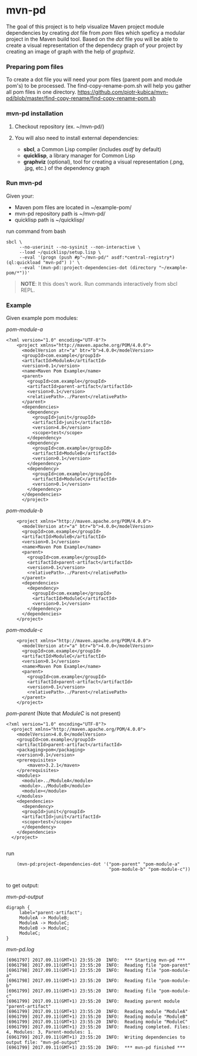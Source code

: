 # mvn-pd

The goal of this project is to help visualize Maven project module dependencies by creating _dot_ file from _pom_ files which speficy a modular project in the Maven build tool. Based on the _dot_ file you will be able to create a visual representation of the dependecy graph of your project by creating an image of graph with the help of _graphviz_.

### Preparing pom files

To create a dot file you will need your pom files (parent pom and module pom's) to be processed.
The find-copy-rename-pom.sh will help you gather all pom files in one directory.
https://github.com/piotr-kubica/mvn-pd/blob/master/find-copy-rename/find-copy-rename-pom.sh

### mvn-pd installation

1. Checkout repository (ex. ~/mvn-pd/)

2. You will also need to install external dependencies:
    * **sbcl**, a Common Lisp compiler (includes _asdf_ by default)
    * **quicklisp**, a library manager for Common Lisp
    * **graphviz** (optional), tool for creating a visual representation (.png, .jpg, etc.) of the dependency graph

### Run mvn-pd

Given your:
- Maven pom files are located in ~/example-pom/ 
- mvn-pd repository path is ~/mvn-pd/
- quicklisp path is ~/quicklisp/

run command from bash

```
sbcl \
     --no-userinit --no-sysinit --non-interactive \
     --load ~/quicklisp/setup.lisp \
     --eval '(progn (push #p"~/mvn-pd/" asdf:*central-registry*) (ql:quickload "mvn-pd") )' \
     --eval '(mvn-pd::project-dependencies-dot (directory "~/example-pom/*"))'
```
> **NOTE**: It this does't work. Run commands interactively from sbcl REPL.

### Example

Given example pom modules: 

_pom-module-a_
```
<?xml version="1.0" encoding="UTF-8"?>
    <project xmlns="http://maven.apache.org/POM/4.0.0">
      <modelVersion atr="a" btr="b">4.0.0</modelVersion>
      <groupId>com.example</groupId>
      <artifactId>ModuleA</artifactId>
      <version>0.1</version>
      <name>Maven Pom Example</name>
      <parent>
        <groupId>com.example</groupId>
        <artifactId>parent-artifact</artifactId>
        <version>0.1</version>
        <relativePath>../Parent</relativePath> 
      </parent>
      <dependencies>
        <dependency>
          <groupId>junit</groupId>
          <artifactId>junit</artifactId>
          <version>4.8</version>
          <scope>test</scope>
        </dependency>
        <dependency>
          <groupId>com.example</groupId>
          <artifactId>ModuleB</artifactId>
          <version>0.1</version>
        </dependency>
        <dependency>
          <groupId>com.example</groupId>
          <artifactId>ModuleC</artifactId>
          <version>0.1</version>
        </dependency>
      </dependencies>
      </project>
```

_pom-module-b_
```<?xml version="1.0" encoding="UTF-8"?>
    <project xmlns="http://maven.apache.org/POM/4.0.0">
      <modelVersion atr="a" btr="b">4.0.0</modelVersion>
      <groupId>com.example</groupId>
      <artifactId>ModuleB</artifactId>
      <version>0.1</version>
      <name>Maven Pom Example</name>
      <parent>
        <groupId>com.example</groupId>
        <artifactId>parent-artifact</artifactId>
        <version>0.1</version>
        <relativePath>../Parent</relativePath> 
      </parent>
      <dependencies>
        <dependency>
          <groupId>com.example</groupId>
          <artifactId>ModuleC</artifactId>
          <version>0.1</version>
        </dependency>
      </dependencies>
    </project>

```


_pom-module-c_
```<?xml version="1.0" encoding="UTF-8"?>
    <project xmlns="http://maven.apache.org/POM/4.0.0">
      <modelVersion atr="a" btr="b">4.0.0</modelVersion>
      <groupId>com.example</groupId>
      <artifactId>ModuleC</artifactId>
      <version>0.1</version>
      <name>Maven Pom Example</name>
      <parent>
        <groupId>com.example</groupId>
        <artifactId>parent-artifact</artifactId>
        <version>0.1</version>
        <relativePath>../Parent</relativePath> 
      </parent>
    </project>

```


_pom-parent_
(Note that _ModuleC_ is not present)
```
<?xml version="1.0" encoding="UTF-8"?>
  <project xmlns="http://maven.apache.org/POM/4.0.0">
	<modelVersion>4.0.0</modelVersion>
	<groupId>com.example</groupId>
	<artifactId>parent-artifact</artifactId>
	<packaging>pom</packaging>
	<version>0.1</version>
	<prerequisites>
		<maven>3.2.1</maven>
	</prerequisites>
	<modules>
	  <module>../ModuleA</module>
     <module>../ModuleB</module>
	  <module></module>
	</modules>
	<dependencies>
	  <dependency>
	  <groupId>junit</groupId>
	  <artifactId>junit</artifactId>
	  <scope>test</scope>
	  </dependency>
	</dependencies>
  </project>
     
```

run
```
    (mvn-pd:project-dependencies-dot '("pom-parent" "pom-module-a"
                                       "pom-module-b" "pom-module-c"))
				       
```
				       
to get output:

_mvn-pd-output_
```
digraph { 
     label="parent-artifact";
     ModuleA -> ModuleB;
     ModuleA -> ModuleC;
     ModuleB -> ModuleC;
     ModuleC;
}
```

_mvn-pd.log_
```
[6961797] 2017.09.11(GMT+1) 23:55:20  INFO:  *** Starting mvn-pd ***
[6961798] 2017.09.11(GMT+1) 23:55:20  INFO:  Reading file "pom-parent" 
[6961798] 2017.09.11(GMT+1) 23:55:20  INFO:  Reading file "pom-module-a" 
[6961798] 2017.09.11(GMT+1) 23:55:20  INFO:  Reading file "pom-module-b" 
[6961799] 2017.09.11(GMT+1) 23:55:20  INFO:  Reading file "pom-module-c" 
[6961799] 2017.09.11(GMT+1) 23:55:20  INFO:  Reading parent module "parent-artifact" 
[6961799] 2017.09.11(GMT+1) 23:55:20  INFO:  Reading module "ModuleA" 
[6961799] 2017.09.11(GMT+1) 23:55:20  INFO:  Reading module "ModuleB" 
[6961799] 2017.09.11(GMT+1) 23:55:20  INFO:  Reading module "ModuleC" 
[6961799] 2017.09.11(GMT+1) 23:55:20  INFO:  Reading completed. Files: 4, Modules: 3, Parent-modules: 1. 
[6961799] 2017.09.11(GMT+1) 23:55:20  INFO:  Writing dependencies to output file: "mvn-pd-output"
[6961799] 2017.09.11(GMT+1) 23:55:20  INFO:  *** mvn-pd finished ***
```
